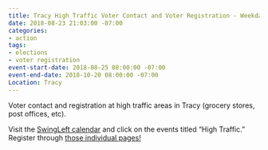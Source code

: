 ```yaml
---
title: Tracy High Traffic Voter Contact and Voter Registration - Weekdays & Weekends
date: 2018-08-23 21:03:00 -07:00
categories:
- action
tags:
- elections
- voter registration
event-start-date: 2018-08-25 08:00:00 -07:00
event-end-date: 2018-10-20 08:00:00 -07:00
Location: Tracy
---
```


Voter contact and registration at high traffic areas in Tracy (grocery stores, post offices, etc).  

Visit the [SwingLeft calendar](https://swingleft.org/district/CA-10/calendar?link_id=0&can_id=19d87066eaf61088f459729c7efdcc62&source=email-strategy-and-planning-meeting-information-2&email_referrer=email_385281&email_subject=strategy-and-planning-meeting-information) and click on the events titled “High Traffic.” Register through [those individual pages!](https://swingleft.org/district/CA-10/calendar?link_id=0&can_id=19d87066eaf61088f459729c7efdcc62&source=email-strategy-and-planning-meeting-information-2&email_referrer=email_385281&email_subject=strategy-and-planning-meeting-information)